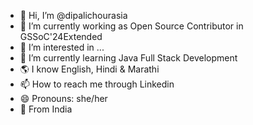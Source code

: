 - 👋 Hi, I’m @dipalichourasia
- 🔭 I’m currently working as Open Source Contributor in GSSoC'24Extended
- 👀 I’m interested in ...
- 🌱 I’m currently learning Java Full Stack Development
- 🌎 I know English, Hindi & Marathi
- 📫 How to reach me through Linkedin
- 😄 Pronouns: she/her
- 📍 From India

<!---
dipalichourasia/dipalichourasia is a ✨ special ✨ repository because its `README.md` (this file) appears on your GitHub profile.
You can click the Preview link to take a look at your changes.
--->
